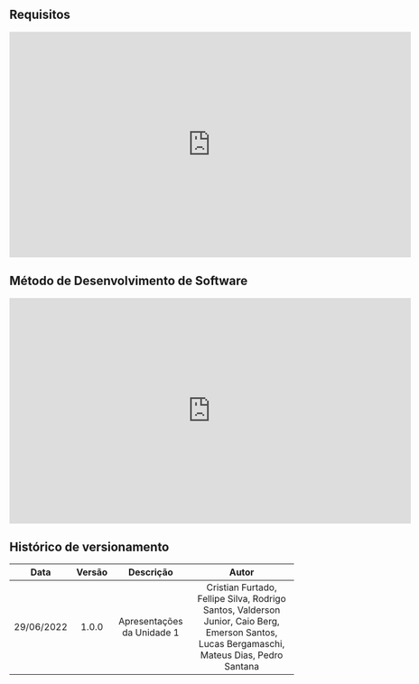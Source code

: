 ## Requisitos 

<iframe width="711" height="400" src="https://www.youtube.com/embed/QLpUV5ZXLrk" title="YouTube video player" frameborder="0" allow="accelerometer; autoplay; clipboard-write; encrypted-media; gyroscope; picture-in-picture" allowfullscreen></iframe>

## Método de Desenvolvimento de Software

<iframe width="711" height="400" src="https://www.youtube.com/embed/rrRIW8p8PLs" title="YouTube video player" frameborder="0" allow="accelerometer; autoplay; clipboard-write; encrypted-media; gyroscope; picture-in-picture" allowfullscreen></iframe>

## Histórico de versionamento

| Data        | Versão | Descrição | Autor |
| :--------:  | :----: | :-------: | :---: |
| 29/06/2022 | 1.0.0  | Apresentações da Unidade 1 | Cristian Furtado, Fellipe Silva, Rodrigo Santos, Valderson Junior, Caio Berg, Emerson Santos, Lucas Bergamaschi, Mateus Dias, Pedro Santana |